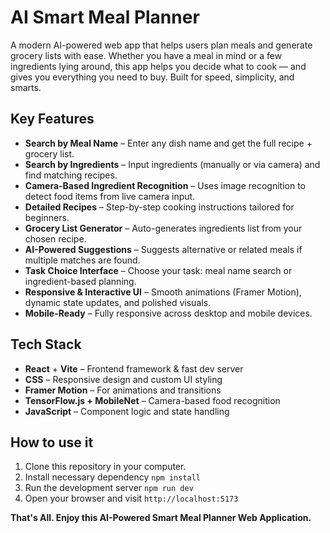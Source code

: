 # AI Smart Meal Planner

A modern AI-powered web app that helps users plan meals and generate grocery lists with ease. Whether you have a meal in mind or a few ingredients lying around, this app helps you decide what to cook — and gives you everything you need to buy. Built for speed, simplicity, and smarts.


## Key Features

- **Search by Meal Name** – Enter any dish name and get the full recipe + grocery list.
- **Search by Ingredients** – Input ingredients (manually or via camera) and find matching recipes.
- **Camera-Based Ingredient Recognition** – Uses image recognition to detect food items from live camera input.
- **Detailed Recipes** – Step-by-step cooking instructions tailored for beginners.
- **Grocery List Generator** – Auto-generates ingredients list from your chosen recipe.
- **AI-Powered Suggestions** – Suggests alternative or related meals if multiple matches are found.
- **Task Choice Interface** – Choose your task: meal name search or ingredient-based planning.
- **Responsive & Interactive UI** – Smooth animations (Framer Motion), dynamic state updates, and polished visuals.
- **Mobile-Ready** – Fully responsive across desktop and mobile devices.


## Tech Stack

- **React** + **Vite** – Frontend framework & fast dev server
- **CSS** – Responsive design and custom UI styling
- **Framer Motion** – For animations and transitions
- **TensorFlow.js + MobileNet** – Camera-based food recognition
- **JavaScript** – Component logic and state handling


## How to use it

1. Clone this repository in your computer.
2. Install necessary dependency `npm install`
3. Run the development server `npm run dev`
4. Open your browser and visit `http://localhost:5173`

**That's All. Enjoy this AI-Powered Smart Meal Planner Web Application.**
